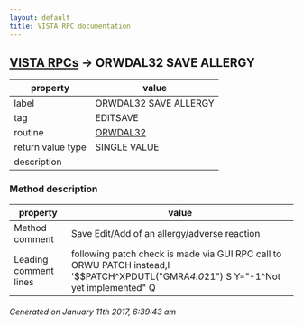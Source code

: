 ```yaml
---
layout: default
title: VISTA RPC documentation
---
```




## [VISTA RPCs](TableOfContent.md) &#8594; ORWDAL32 SAVE ALLERGY 

 property | value 
--- | --- 
 label | ORWDAL32 SAVE ALLERGY
 tag | EDITSAVE
 routine | [ORWDAL32](http://code.osehra.org/dox/Routine_ORWDAL32_source.html)
 return value type | SINGLE VALUE
 description | 


### Method description

 property | value 
--- | --- 
 Method comment | Save Edit/Add of an allergy/adverse reaction
 Leading comment lines | following patch check is made via GUI RPC call to ORWU PATCH instead,I '$$PATCH^XPDUTL("GMRA*4.0*21") S Y="-1^Not yet implemented" Q




 ###### Generated on January 11th 2017, 6:39:43 am